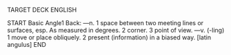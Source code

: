 TARGET DECK
ENGLISH

START
Basic
Angle1
Back: —n. 1 space between two meeting lines or surfaces, esp. As measured in degrees. 2 corner. 3 point of view. —v. (-ling) 1 move or place obliquely. 2 present (information) in a biased way. [latin angulus]
END
